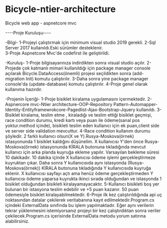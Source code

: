 # Bicycle-ntier-architecture
Bicycle web app - aspnetcore mvc

----Proje Kuruluşu----

-Bilgi-
1-Projeyi çalıştırmak için minimum visual studio 2019 gerekli.
2-Sql Server 2017 kullanıldı.Eski sürümler desteklenir.  
3-Proje Aspnetcore Mvc'de codefirst ile geliştirildi.

-Kuruluş-
1-Proje bilgisayarınıza indirdikten sonra visual studio açılır.
2-Projede çok katmanlı mimari kullanıldığı için package manager console açılarak Bicycle.DataAccess(önemli) projesi seçildikten sonra
(add-migration Init) komutu çalıştırılır.
3-Daha sonra yine package manager console'da (update-database) komutu çalıştırılır.
4-Proje genel olarak kullanıma hazırdır.

-Projenin İçeriği-
1-Proje bisiklet kiralama uygulamasını içermektedir.
2-Aspnercore mvc-Ntier architecture-OOP-Repository Pattern-Automapper-Identity-Entityframewrokcore-Pagedlist-Ajax-Bootstrap-Jquery kullanıldı.
3-Bisiklet kiralama, teslim etme , kiraladığı ve teslim ettiği bisiklet geçmişi, race condition durumu, kredi kartı veya puan ile ödeme(sanal pos yoktur.method içinde),
bisikleti teslim eden kullanıcı için ek puan,client side ve server side validation mevcuttur.
4-Race condition kullanım durumu şöyledir. 2 farklı kullanıcı olsun(X ve Y).Rusya-Moskova(örnek) istasyonunda 1 bisiklet kaldığını düşünelim.
X kullanıcısı Y'den önce Rusya-Moskova(örnek) istasyonunda KİRALA butonuna tıkladığında mevcut kullanıcı için arka planda kuyruğa ekleme yapılır.
Varsayılan bekleme süresi 10 dakikadır. 10 dakika içinde X kullanıcısı ödeme işlemi gerçekleştirmeze kuyruktan çıkar.
Daha sonra Y kullanıcısıda aynı istasyonda (Rusya-Moskova(örnek)) KİRALA butonuna tıkladığında Y kullanıcısıda kuyruğa eklenir. 
X kullanıcısı sayfayı açtı ama henüz ödeme gerçekleştirmeden Y kullanıcısı ödeme yaparsa kuyrukta ikinci sırada olduğundan ve istasyonda 1 bisiklet 
olduğundan bisikleti kiralayamayacaktır.
5-Kullanıcı bisikleti boş yer bulunan bir istasyona teslim edebilir ve +5 puan kazanır. 50 puan ödemesiyle bisiklet kiralayabilmektedir.
6-Proje ilk kez çalıştırıldığında api uç noktasından datalar çekilerek veritabanına kayıt edilmektedir.Program.cs içindeki ExternalData sınıfında bu işlem yapılmaktadır.
Eğer aynı verilerin tekrar yüklenmesini istemiyorsanız projeyi bir kez çalıştırdıktan sonra veriler çekilecek.Program.cs içerisinde ExternalData metodu yorum satırına alabilirsiniz. 
